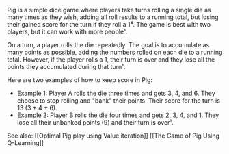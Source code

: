 Pig is a simple dice game where players take turns rolling a single die as many times as they wish, adding all roll results to a running total, but losing their gained score for the turn if they roll a 1⁴. The game is best with two players, but it can work with more people¹.

On a turn, a player rolls the die repeatedly. The goal is to accumulate as many points as possible, adding the numbers rolled on each die to a running total. However, if the player rolls a 1, their turn is over and they lose all the points they accumulated during that turn¹.

Here are two examples of how to keep score in Pig:

-   Example 1: Player A rolls the die three times and gets 3, 4, and 6. They choose to stop rolling and "bank" their points. Their score for the turn is 13 (3 + 4 + 6).
-   Example 2: Player B rolls the die four times and gets 2, 3, 4, and 1. They lose all their unbanked points (9) and their turn is over¹.

See also:
[[Optimal Pig play using Value iteration]] 
[[The Game of Pig Using Q-Learning]] 